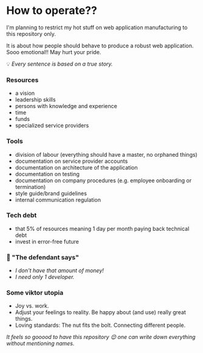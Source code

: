 # How to operate??

I'm planning to restrict my hot stuff on web application manufacturing to this repository only.

It is about how people should behave to produce a robust web application. Sooo emotional!! May hurt your pride.

:bulb: _Every sentence is based on a true story._

### Resources

- a vision
- leadership skills
- persons with knowledge and experience
- time
- funds
- specialized service providers

### Tools

- division of labour (everything should have a master, no orphaned things)
- documentation on service provider accounts
- documentation on architecture of the application
- documentation on testing
- documentation on company procedures (e.g. employee onboarding or termination)
- style guide/brand guidelines
- internal communication regulation

### Tech debt

- that 5% of resources meaning 1 day per month paying back technical debt
- invest in error-free future

### 📢 "The defendant says"

- _I don't have that amount of money!_
- _I need only 1 developer._

### Some viktor utopia

- Joy vs. work.
- Adjust your feelings to reality. Be happy about (and use) really great things.
- Loving standards: The nut fits the bolt. Connecting different people.

_It feels so gooood to have this repository 😌 one can write down everything without mentioning names._
